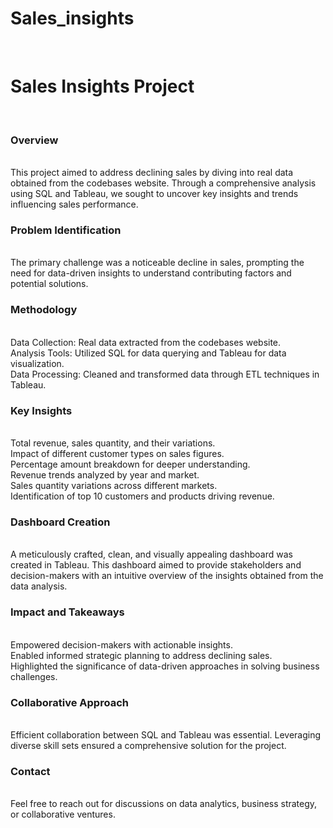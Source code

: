 # Sales_insights
<br>
<h1>Sales Insights Project</h1><br>

<h3>Overview</h3> <br>
This project aimed to address declining sales by diving into real data obtained from the codebases website. Through a comprehensive analysis using SQL and Tableau, we sought to uncover key insights and trends influencing sales performance.<br>

<h3>Problem Identification</h3><br>
The primary challenge was a noticeable decline in sales, prompting the need for data-driven insights to understand contributing factors and potential solutions.<br>

<h3>Methodology</h3><br>
Data Collection: Real data extracted from the codebases website.<br>
Analysis Tools: Utilized SQL for data querying and Tableau for data visualization.<br>
Data Processing: Cleaned and transformed data through ETL techniques in Tableau.<br>
<h3>Key Insights</h3><br>
Total revenue, sales quantity, and their variations.<br>
Impact of different customer types on sales figures.<br>
Percentage amount breakdown for deeper understanding.<br>
Revenue trends analyzed by year and market.<br>
Sales quantity variations across different markets.<br>
Identification of top 10 customers and products driving revenue.<br>
<h3>Dashboard Creation</h3><br>
A meticulously crafted, clean, and visually appealing dashboard was created in Tableau. This dashboard aimed to provide stakeholders and decision-makers with an intuitive overview of the insights obtained from the data analysis.<br>

<h3>Impact and Takeaways</h3><br>
Empowered decision-makers with actionable insights.<br>
Enabled informed strategic planning to address declining sales.<br>
Highlighted the significance of data-driven approaches in solving business challenges.<br>
<h3>Collaborative Approach</h3><br>
Efficient collaboration between SQL and Tableau was essential. Leveraging diverse skill sets ensured a comprehensive solution for the project.<br>

<h3>Contact</h3><br>
Feel free to reach out for discussions on data analytics, business strategy, or collaborative ventures.
